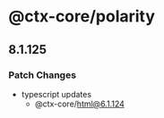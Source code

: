 # @ctx-core/polarity

## 8.1.125
### Patch Changes

- typescript updates
  - @ctx-core/html@6.1.124
